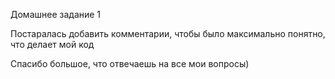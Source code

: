 Домашнее задание 1

Постаралась добавить комментарии, чтобы было максимально понятно, что делает мой код

Спасибо большое, что отвечаешь на все мои вопросы)
